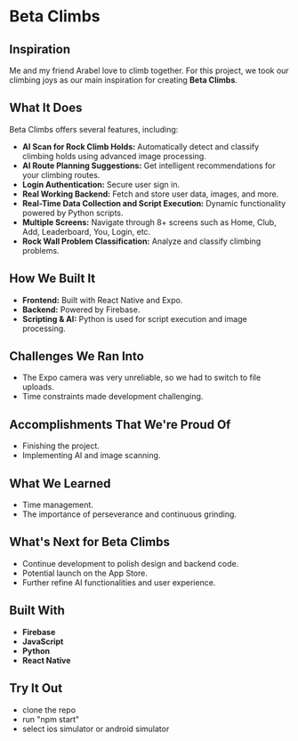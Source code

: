 # Beta Climbs

## Inspiration
Me and my friend Arabel love to climb together. For this project, we took our climbing joys as our main inspiration for creating **Beta Climbs**.

## What It Does
Beta Climbs offers several features, including:
- **AI Scan for Rock Climb Holds:** Automatically detect and classify climbing holds using advanced image processing.
- **AI Route Planning Suggestions:** Get intelligent recommendations for your climbing routes.
- **Login Authentication:** Secure user sign in.
- **Real Working Backend:** Fetch and store user data, images, and more.
- **Real-Time Data Collection and Script Execution:** Dynamic functionality powered by Python scripts.
- **Multiple Screens:** Navigate through 8+ screens such as Home, Club, Add, Leaderboard, You, Login, etc.
- **Rock Wall Problem Classification:** Analyze and classify climbing problems.

## How We Built It
- **Frontend:** Built with React Native and Expo.
- **Backend:** Powered by Firebase.
- **Scripting & AI:** Python is used for script execution and image processing.

## Challenges We Ran Into
- The Expo camera was very unreliable, so we had to switch to file uploads.
- Time constraints made development challenging.

## Accomplishments That We're Proud Of
- Finishing the project.
- Implementing AI and image scanning.

## What We Learned
- Time management.
- The importance of perseverance and continuous grinding.

## What's Next for Beta Climbs
- Continue development to polish design and backend code.
- Potential launch on the App Store.
- Further refine AI functionalities and user experience.

## Built With
- **Firebase**
- **JavaScript**
- **Python**
- **React Native**

## Try It Out
- clone the repo
- run "npm start"
- select ios simulator or android simulator
